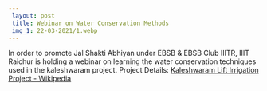 ```yaml
---
 layout: post	
 title: Webinar on Water Conservation Methods
 img_1: 22-03-2021/1.webp
---
```

In order to promote Jal Shakti Abhiyan under EBSB & EBSB Club IIITR, IIIT Raichur is holding a webinar on learning the water conservation techniques used in the kaleshwaram project. Project Details: <a href="https://en.m.wikipedia.org/wiki/Kaleshwaram_Lift_Irrigation_Project">Kaleshwaram Lift Irrigation Project - Wikipedia</a> 
